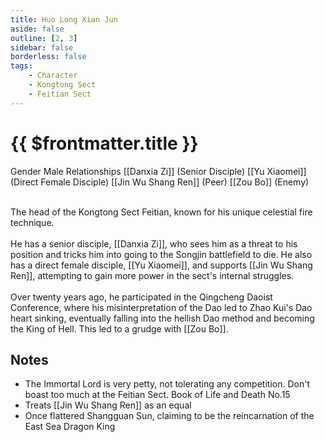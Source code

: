 ```yaml
---
title: Huo Long Xian Jun
aside: false
outline: [2, 3]
sidebar: false
borderless: false
tags:
    - Character
    - Kongtong Sect
    - Feitian Sect
---
```


# {{ $frontmatter.title }}

<ChTabs position="bottom">
	<ChTab title="Huo Long Xian Jun">
		<Ch src='/images/characters/special204/normal.webp' position='right'/>
		<ChName nameZh='火龍仙君' nameEn='Huo Long Xian Jun' position='right' />
		<ChTable>
			<ChTr>
				<ChTd isTitle=true>
					Gender
				</ChTd>
				<ChTd>
					Male
				</ChTd>
			</ChTr>
			<ChTr>
				<ChTd isTitle=true position='center'>
					Relationships
				</ChTd>
			</ChTr>
			<ChTr>
				<ChTd position='center'>
					[[Danxia Zi]] (Senior Disciple)
				</ChTd>
			</ChTr>
			<ChTr>
				<ChTd position='center'>
					[[Yu Xiaomei]] (Direct Female Disciple)
				</ChTd>
			</ChTr>
			<ChTr>
				<ChTd position='center'>
					[[Jin Wu Shang Ren]] (Peer)
				</ChTd>
			</ChTr>
			<ChTr>
				<ChTd position='center'>
					[[Zou Bo]] (Enemy)
				</ChTd>
			</ChTr>
		</ChTable>
	</ChTab>
</ChTabs>
<br><br>

The head of the Kongtong Sect Feitian, known for his unique celestial fire technique.
<br><br>
He has a senior disciple, [[Danxia Zi]], who sees him as a threat to his position and tricks him into going to the Songjin battlefield to die. He also has a direct female disciple, [[Yu Xiaomei]], and supports [[Jin Wu Shang Ren]], attempting to gain more power in the sect's internal struggles.
<br><br>
Over twenty years ago, he participated in the Qingcheng Daoist Conference, where his misinterpretation of the Dao led to Zhao Kui's Dao heart sinking, eventually falling into the hellish Dao method and becoming the King of Hell. This led to a grudge with [[Zou Bo]].

## Notes

-   The Immortal Lord is very petty, not tolerating any competition. Don't boast too much at the Feitian Sect. <BadendIcon :no="15">Book of Life and Death No.15</BadendIcon>
-   Treats [[Jin Wu Shang Ren]] as an equal
-   Once flattered Shangguan Sun, claiming to be the reincarnation of the East Sea Dragon King